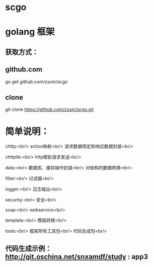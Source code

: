 # scgo
golang 框架
==========

获取方式：
--------
github.com
--------
go get github.com/zsxm/scgo

clone
--------
git clone https://github.com/zsxm/scgo.git

简单说明：
==========
chttp:\<br/>
  action映射\<br/>
  请求数据绑定和响应数据封装\<br/>

chttplib:\<br/>
  http模拟请求发送\<br/>

data:\<br/>
  数据库、缓存操作封装\<br/>
  对结构的数据转换\<br/>

filter:\<br/>
  过滤器\<br/>

logger:\<br/>
  日志输出\<br/>

security:\<br/>
  安全\<br/>

soap:\<br/>
  webservice\<br/>

template:\<br/>
  模版转换\<br/>

tools:\<br/>
  框架所有工具包\<br/>
  代码生成包\<br/>

代码生成示例：http://git.oschina.net/snxamdf/study : app3
--------
